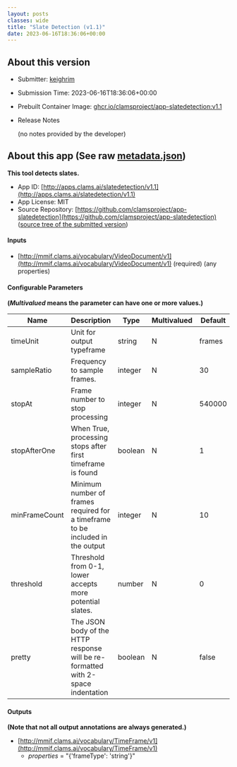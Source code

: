 ```yaml
---
layout: posts
classes: wide
title: "Slate Detection (v1.1)"
date: 2023-06-16T18:36:06+00:00
---
```

## About this version

* Submitter: [keighrim](https://github.com/keighrim)
* Submission Time: 2023-06-16T18:36:06+00:00
* Prebuilt Container Image: [ghcr.io/clamsproject/app-slatedetection:v1.1](https://github.com/clamsproject/app-slatedetection/pkgs/container/app-slatedetection/v1.1)
* Release Notes

    (no notes provided by the developer)

## About this app (See raw [metadata.json](metadata.json))

**This tool detects slates.**

* App ID: [http://apps.clams.ai/slatedetection/v1.1](http://apps.clams.ai/slatedetection/v1.1)
* App License: MIT
* Source Repository: [https://github.com/clamsproject/app-slatedetection](https://github.com/clamsproject/app-slatedetection) ([source tree of the submitted version](https://github.com/clamsproject/app-slatedetection/tree/v1.1))


#### Inputs
* [http://mmif.clams.ai/vocabulary/VideoDocument/v1](http://mmif.clams.ai/vocabulary/VideoDocument/v1)  (required)
(any properties)


#### Configurable Parameters
**(_Multivalued_ means the parameter can have one or more values.)**

|Name|Description|Type|Multivalued|Default|Choices|
|----|-----------|----|-----------|-------|-------|
|timeUnit|Unit for output typeframe|string|N|frames|**_`frames`_**, `milliseconds`|
|sampleRatio|Frequency to sample frames.|integer|N|30||
|stopAt|Frame number to stop processing|integer|N|540000||
|stopAfterOne|When True, processing stops after first timeframe is found|boolean|N|1|`false`, `true`|
|minFrameCount|Minimum number of frames required for a timeframe to be included in the output|integer|N|10||
|threshold|Threshold from 0-1, lower accepts more potential slates.|number|N|0||
|pretty|The JSON body of the HTTP response will be re-formatted with 2-space indentation|boolean|N|false|**_`false`_**, `true`|


#### Outputs
**(Note that not all output annotations are always generated.)**
* [http://mmif.clams.ai/vocabulary/TimeFrame/v1](http://mmif.clams.ai/vocabulary/TimeFrame/v1) 
    * _properties_ = "{'frameType': 'string'}"
